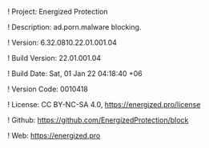 ! Project: Energized Protection

! Description: ad.porn.malware blocking.

! Version: 6.32.0810.22.01.001.04

! Build Version: 22.01.001.04

! Build Date: Sat, 01 Jan 22 04:18:40 +06

! Version Code: 0010418

! License: CC BY-NC-SA 4.0, https://energized.pro/license

! Github: https://github.com/EnergizedProtection/block

! Web: https://energized.pro
